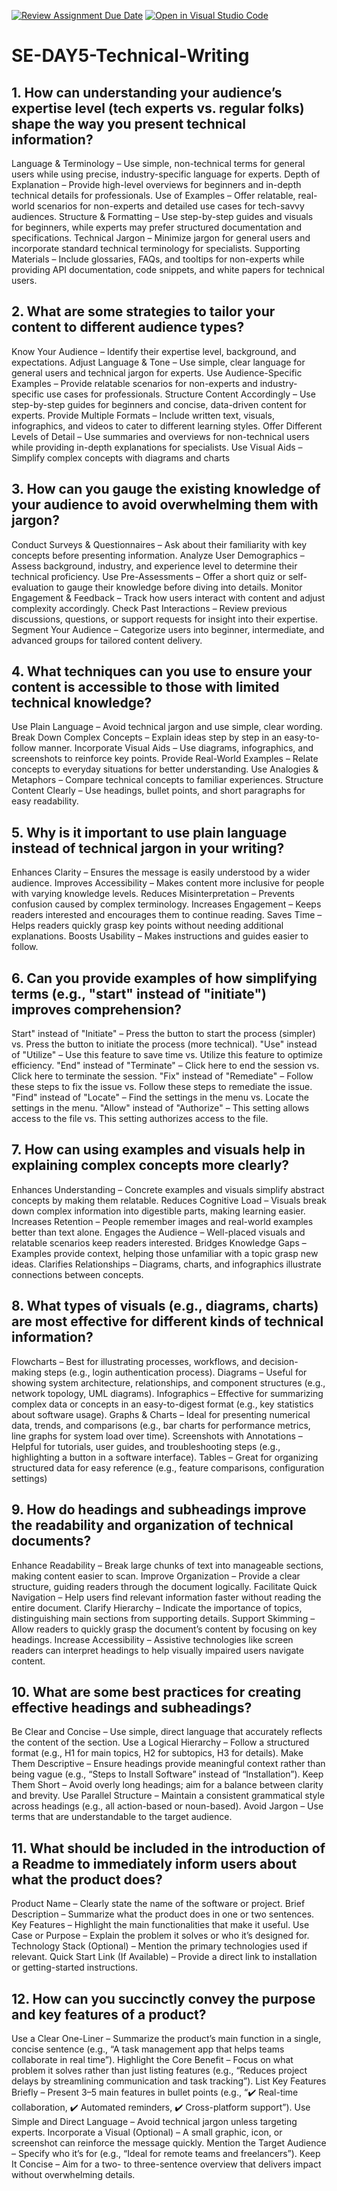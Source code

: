 [![Review Assignment Due Date](https://classroom.github.com/assets/deadline-readme-button-22041afd0340ce965d47ae6ef1cefeee28c7c493a6346c4f15d667ab976d596c.svg)](https://classroom.github.com/a/zsAR-pyY)
[![Open in Visual Studio Code](https://classroom.github.com/assets/open-in-vscode-2e0aaae1b6195c2367325f4f02e2d04e9abb55f0b24a779b69b11b9e10269abc.svg)](https://classroom.github.com/online_ide?assignment_repo_id=18492502&assignment_repo_type=AssignmentRepo)
# SE-DAY5-Technical-Writing
## 1. How can understanding your audience’s expertise level (tech experts vs. regular folks) shape the way you present technical information?
Language & Terminology – Use simple, non-technical terms for general users while using precise, industry-specific language for experts.
Depth of Explanation – Provide high-level overviews for beginners and in-depth technical details for professionals.
Use of Examples – Offer relatable, real-world scenarios for non-experts and detailed use cases for tech-savvy audiences.
Structure & Formatting – Use step-by-step guides and visuals for beginners, while experts may prefer structured documentation and specifications.
Technical Jargon – Minimize jargon for general users and incorporate standard technical terminology for specialists.
Supporting Materials – Include glossaries, FAQs, and tooltips for non-experts while providing API documentation, code snippets, and white papers for technical users.

## 2. What are some strategies to tailor your content to different audience types?
Know Your Audience – Identify their expertise level, background, and expectations.
Adjust Language & Tone – Use simple, clear language for general users and technical jargon for experts.
Use Audience-Specific Examples – Provide relatable scenarios for non-experts and industry-specific use cases for professionals.
Structure Content Accordingly – Use step-by-step guides for beginners and concise, data-driven content for experts.
Provide Multiple Formats – Include written text, visuals, infographics, and videos to cater to different learning styles.
Offer Different Levels of Detail – Use summaries and overviews for non-technical users while providing in-depth explanations for specialists.
Use Visual Aids – Simplify complex concepts with diagrams and charts

## 3. How can you gauge the existing knowledge of your audience to avoid overwhelming them with jargon?
Conduct Surveys & Questionnaires – Ask about their familiarity with key concepts before presenting information.
Analyze User Demographics – Assess background, industry, and experience level to determine their technical proficiency.
Use Pre-Assessments – Offer a short quiz or self-evaluation to gauge their knowledge before diving into details.
Monitor Engagement & Feedback – Track how users interact with content and adjust complexity accordingly.
Check Past Interactions – Review previous discussions, questions, or support requests for insight into their expertise.
Segment Your Audience – Categorize users into beginner, intermediate, and advanced groups for tailored content delivery.

## 4. What techniques can you use to ensure your content is accessible to those with limited technical knowledge?
Use Plain Language – Avoid technical jargon and use simple, clear wording.
Break Down Complex Concepts – Explain ideas step by step in an easy-to-follow manner.
Incorporate Visual Aids – Use diagrams, infographics, and screenshots to reinforce key points.
Provide Real-World Examples – Relate concepts to everyday situations for better understanding.
Use Analogies & Metaphors – Compare technical concepts to familiar experiences.
Structure Content Clearly – Use headings, bullet points, and short paragraphs for easy readability.

## 5. Why is it important to use plain language instead of technical jargon in your writing?
Enhances Clarity – Ensures the message is easily understood by a wider audience.
Improves Accessibility – Makes content more inclusive for people with varying knowledge levels.
Reduces Misinterpretation – Prevents confusion caused by complex terminology.
Increases Engagement – Keeps readers interested and encourages them to continue reading.
Saves Time – Helps readers quickly grasp key points without needing additional explanations.
Boosts Usability – Makes instructions and guides easier to follow.

## 6. Can you provide examples of how simplifying terms (e.g., "start" instead of "initiate") improves comprehension?
Start" instead of "Initiate" – Press the button to start the process (simpler) vs. Press the button to initiate the process (more technical).
"Use" instead of "Utilize" – Use this feature to save time vs. Utilize this feature to optimize efficiency.
"End" instead of "Terminate" – Click here to end the session vs. Click here to terminate the session.
"Fix" instead of "Remediate" – Follow these steps to fix the issue vs. Follow these steps to remediate the issue.
"Find" instead of "Locate" – Find the settings in the menu vs. Locate the settings in the menu.
"Allow" instead of "Authorize" – This setting allows access to the file vs. This setting authorizes access to the file.

## 7. How can using examples and visuals help in explaining complex concepts more clearly?
Enhances Understanding – Concrete examples and visuals simplify abstract concepts by making them relatable.
Reduces Cognitive Load – Visuals break down complex information into digestible parts, making learning easier.
Increases Retention – People remember images and real-world examples better than text alone.
Engages the Audience – Well-placed visuals and relatable scenarios keep readers interested.
Bridges Knowledge Gaps – Examples provide context, helping those unfamiliar with a topic grasp new ideas.
Clarifies Relationships – Diagrams, charts, and infographics illustrate connections between concepts.

## 8. What types of visuals (e.g., diagrams, charts) are most effective for different kinds of technical information?
Flowcharts – Best for illustrating processes, workflows, and decision-making steps (e.g., login authentication process).
Diagrams – Useful for showing system architecture, relationships, and component structures (e.g., network topology, UML diagrams).
Infographics – Effective for summarizing complex data or concepts in an easy-to-digest format (e.g., key statistics about software usage).
Graphs & Charts – Ideal for presenting numerical data, trends, and comparisons (e.g., bar charts for performance metrics, line graphs for system load over time).
Screenshots with Annotations – Helpful for tutorials, user guides, and troubleshooting steps (e.g., highlighting a button in a software interface).
Tables – Great for organizing structured data for easy reference (e.g., feature comparisons, configuration settings)

## 9. How do headings and subheadings improve the readability and organization of technical documents?
Enhance Readability – Break large chunks of text into manageable sections, making content easier to scan.
Improve Organization – Provide a clear structure, guiding readers through the document logically.
Facilitate Quick Navigation – Help users find relevant information faster without reading the entire document.
Clarify Hierarchy – Indicate the importance of topics, distinguishing main sections from supporting details.
Support Skimming – Allow readers to quickly grasp the document’s content by focusing on key headings.
Increase Accessibility – Assistive technologies like screen readers can interpret headings to help visually impaired users navigate content.

## 10. What are some best practices for creating effective headings and subheadings?
Be Clear and Concise – Use simple, direct language that accurately reflects the content of the section.
Use a Logical Hierarchy – Follow a structured format (e.g., H1 for main topics, H2 for subtopics, H3 for details).
Make Them Descriptive – Ensure headings provide meaningful context rather than being vague (e.g., “Steps to Install Software” instead of “Installation”).
Keep Them Short – Avoid overly long headings; aim for a balance between clarity and brevity.
Use Parallel Structure – Maintain a consistent grammatical style across headings (e.g., all action-based or noun-based).
Avoid Jargon – Use terms that are understandable to the target audience.

## 11. What should be included in the introduction of a Readme to immediately inform users about what the product does?
Product Name – Clearly state the name of the software or project.
Brief Description – Summarize what the product does in one or two sentences.
Key Features – Highlight the main functionalities that make it useful.
Use Case or Purpose – Explain the problem it solves or who it’s designed for.
Technology Stack (Optional) – Mention the primary technologies used if relevant.
Quick Start Link (If Available) – Provide a direct link to installation or getting-started instructions.

## 12. How can you succinctly convey the purpose and key features of a product?
Use a Clear One-Liner – Summarize the product’s main function in a single, concise sentence (e.g., “A task management app that helps teams collaborate in real time”).
Highlight the Core Benefit – Focus on what problem it solves rather than just listing features (e.g., “Reduces project delays by streamlining communication and task tracking”).
List Key Features Briefly – Present 3–5 main features in bullet points (e.g., “✔️ Real-time collaboration, ✔️ Automated reminders, ✔️ Cross-platform support”).
Use Simple and Direct Language – Avoid technical jargon unless targeting experts.
Incorporate a Visual (Optional) – A small graphic, icon, or screenshot can reinforce the message quickly.
Mention the Target Audience – Specify who it’s for (e.g., “Ideal for remote teams and freelancers”).
Keep It Concise – Aim for a two- to three-sentence overview that delivers impact without overwhelming details.
